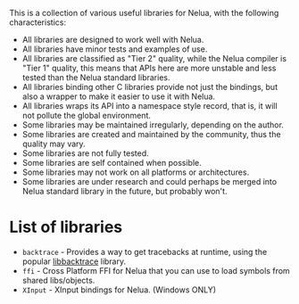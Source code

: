 This is a collection of various useful libraries for Nelua,
with the following characteristics:

* All libraries are designed to work well with Nelua.
* All libraries have minor tests and examples of use.
* All libraries are classified as "Tier 2" quality,
while the Nelua compiler is "Tier 1" quality,
this means that APIs here are more unstable and less tested than the Nelua standard libraries.
* All libraries binding other C libraries provide not just the bindings,
but also a wrapper to make it easier to use it with Nelua.
* All libraries wraps its API into a namespace style record, that is, it will not pollute the global environment.
* Some libraries may be maintained irregularly, depending on the author.
* Some libraries are created and maintained by the community, thus the quality may vary.
* Some libraries are not fully tested.
* Some libraries are self contained when possible.
* Some libraries may not work on all platforms or architectures.
* Some libraries are under research and could perhaps be merged into Nelua standard library in the future, but probably won't.

# List of libraries

* `backtrace` - Provides a way to get tracebacks at runtime, using the popular [libbacktrace](https://github.com/ianlancetaylor/libbacktrace) library.
* `ffi` - Cross Platform FFI for Nelua that you can use to load symbols from shared libs/objects.
* `XInput` - XInput bindings for Nelua. (Windows ONLY)
